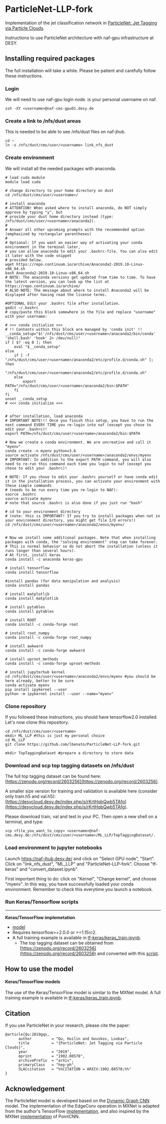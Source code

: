 # ParticleNet-LLP-fork

Implementation of the jet classification network in [ParticleNet: Jet Tagging via Particle Clouds](https://arxiv.org/abs/1902.08570).

Instructions to use ParticleNet architecture with naf-gpu infrastructure at DESY.

## Installing required packages

The full installation will take a while. Please be patient and carefully follow these instructions.

### Login

We will need to use naf-gpu login node. <username> is your personal username on naf.

```
ssh -XY <username>@naf-cms-gpu01.desy.de
```

### Create a link to /nfs/dust areas

This is needed to be able to see /nfs/dust files on naf-jhub.

```
cd ~
ln -s /nfs/dust/cms/user/<username> link_nfs_dust
```

### Create environment

We will install all the needed packages with anaconda.

```
# load cuda module
module load cuda
 
# change directory to your home directory on dust
cd /nfs/dust/cms/user/<username>/
 
# install anaconda
# ATTENTION! When asked where to install anaconda, do NOT simply approve by typing "y", but
# provide your dust home directory instead (type: /nfs/dust/cms/user/<username>/anaconda2).
#
# Answer all other upcoming prompts with the recommended option (emphasized by rectangular parentheses)
#
# Optional: If you want an easier way of activating your conda environment in the terminal later,
# you can allow anaconda to edit your .bashrc-file. You can also edit it later with the code snippet
# provided below.
wget https://repo.continuum.io/archive/Anaconda2-2019.10-Linux-x86_64.sh
bash Anaconda2-2019.10-Linux-x86_64.sh
# NOTE: The anaconda versions get updated from time to time. To have the latest version, you can look up the list at https://repo.continuum.io/archive/
# ALSO NOTE: The message about where to install Anaconda2 will be displayed after having read the license terms.
 
#OPTIONAL Edit your .bashrc file after installation.
gedit ~/.bashrc
# copy/paste this block somewhere in the file and replace "username" with your username:
 
# >>> conda initialize >>>
# !! Contents within this block are managed by 'conda init' !!
__conda_setup="$('/nfs/dust/cms/user/<username>/anaconda2/bin/conda' 'shell.bash' 'hook' 2> /dev/null)"
if [ $? -eq 0 ]; then
    eval "$__conda_setup"
else
    if [ -f "/nfs/dust/cms/user/<username>/anaconda2/etc/profile.d/conda.sh" ]; then
        . "/nfs/dust/cms/user/<username>/anaconda2/etc/profile.d/conda.sh"
    else
        export PATH="/nfs/dust/cms/user/<username>/anaconda2/bin:$PATH"
    fi
fi
unset __conda_setup
# <<< conda initialize <<<
 
 
# after installation, load anaconda
# IMPORTANT NOTE!!! Once you finish this setup, you have to run the next command EVERY TIME you re-login into naf (except you chose to edit your .bashrc)!
export PATH=/nfs/dust/cms/user/<username>/anaconda2/bin:$PATH
 
# Now we create a conda environment. We are uncreative and call it "myenv"
conda create -n myenv python=3.6
source activate /nfs/dust/cms/user/<username>/anaconda2/envs/myenv
# IMPORTANT: In addition to the export PATH command, you will also need to re-run this command each time you login to naf (except you chose to edit your .bashrc)!
 
# NOTE: If you chose to edit your .bashrc yourself or have conda edit it in the installation process, you can activate your environment with these simple commands
# (needs to be run every time you re-login to NAF):
source .bashrc
source activate myenv
# note that source .bashrc is also done if you just run "bash"
 
# cd to your environment directory
# (note: this is IMPORTANT! If you try to install packages when not in your environment directory, you might get file I/O errors!)
cd /nfs/dust/cms/user/<username>/anaconda2/envs/myenv/
 
 
# Now we install some additional packages. Note that when installing packages with conda, the "solving environment" step can take forever.
# This is normal behavior so do not abort the installation (unless it runs longer than several hours).
# At first, install keras
conda install -c anaconda keras-gpu
 
# install tensorflow
conda install tensorflow
 
#install pandas (for data manipulation and analysis)
conda install pandas
 
# install matplotlib
conda install matplotlib
 
# install pytables
conda install pytables

# install ROOT
conda install -c conda-forge root
 
# install root_numpy
conda install -c conda-forge root_numpy

# install awkward
conda install -c conda-forge awkward

# install uproot_methods
conda install -c conda-forge uproot-methods

# install jupyterhub kernel
cd /nfs/dust/cms/user/<username>/anaconda2/envs/myenv #you should be here already, better to be sure
conda activate myenv
pip install ipykernel --user
python -m ipykernel install --user --name="myenv"
```

### Clone repository

If you followed these instructions, you should have tensorflow2.0 installed. Let's now clone this repository.

```
cd /nfs/dust/cms/user/<username>
mkdir ML_LLP #this is just my personal choice
cd ML_LLP
git clone https://github.com/lbenato/ParticleNet-LLP-fork.git

mkdir TopTaggingDataset #prepare a directory to store data
```

### Download and scp top tagging datasets on /nfs/dust

The full top tagging dataset can be found here: [https://zenodo.org/record/2603256](https://zenodo.org/record/2603256).

A smaller size version for training and validation is available here (consider only train.h5 and val.h5): [https://desycloud.desy.de/index.php/s/rKrtHqbQwb5TAfg](https://desycloud.desy.de/index.php/s/rKrtHqbQwb5TAfg).

Please download train, val and test in your PC. Then open a new shell on a terminal, and type:

```
scp <file_you_want_to_copy> <username>@naf-cms.desy.de:/nfs/dust/cms/user/<username>/ML_LLP/TopTaggingDataset/.
```

### Load environment to jupyter notebooks

Launch https://naf-jhub.desy.de/ and click on "Select GPU node", "Start". Click on "link_nfs_dust", "ML_LLP" and "ParticleNet-LLP-fork". Choose "tf-keras" and "convert_dataset.ipynb".

First important thing to do: click on "Kernel", "Change kernel", and choose "myenv". In this way, you have successfully loaded your conda environment. Remember to check this everytime you launch a notebook.


### Run Keras/Tensorflow scripts




------
**Keras/TensorFlow implemetation** 
 - [model](tf-keras/tf_keras_model.py)
 - Requires tensorflow>=2.0.0 or >=1.15rc2. 
 - A full training example is available in [tf-keras/keras_train.ipynb](tf-keras/keras_train.ipynb). 
    - The top tagging dataset can be obtained from [https://zenodo.org/record/2603256](https://zenodo.org/record/2603256) and converted with this [script](tf-keras/convert_dataset.ipynb). 

## How to use the model

#### Keras/TensorFlow models

The use of the Keras/TensorFlow model is similar to the MXNet model. A full training example is available in [tf-keras/keras_train.ipynb](tf-keras/keras_train.ipynb).

## Citation
If you use ParticleNet in your research, please cite the paper:

	@article{Qu:2019gqs,
	      author         = "Qu, Huilin and Gouskos, Loukas",
	      title          = "{ParticleNet: Jet Tagging via Particle Clouds}",
	      year           = "2019",
	      eprint         = "1902.08570",
	      archivePrefix  = "arXiv",
	      primaryClass   = "hep-ph",
	      SLACcitation   = "%%CITATION = ARXIV:1902.08570;%%"
	}

## Acknowledgement
The ParticleNet model is developed based on the [Dynamic Graph CNN](https://arxiv.org/abs/1801.07829) model. The implementation of the EdgeConv operation in MXNet is adapted from the author's TensorFlow [implementation](https://github.com/WangYueFt/dgcnn), and also inspired by the MXNet [implementation](https://github.com/chinakook/PointCNN.MX) of PointCNN.
